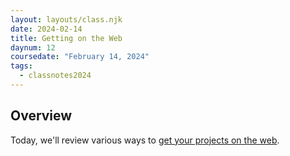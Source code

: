 ```yaml
---
layout: layouts/class.njk
date: 2024-02-14
title: Getting on the Web
daynum: 12
coursedate: "February 14, 2024"
tags:
  - classnotes2024
---
```


## Overview

Today, we'll review various ways to [get your projects on the web](../../topics/getting_on_the_web/).
